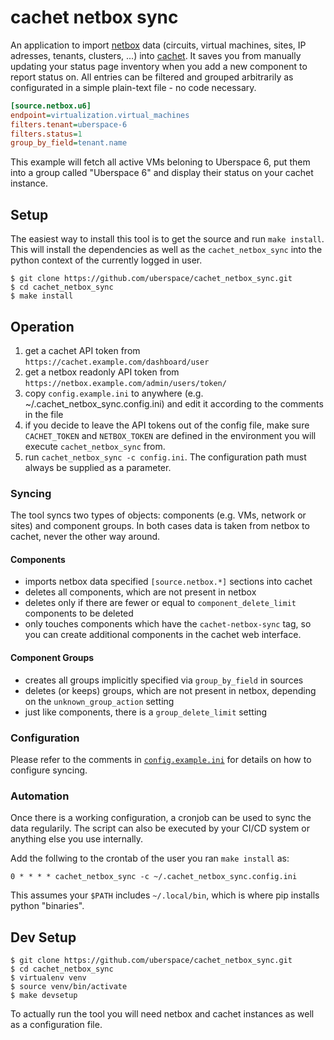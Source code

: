 # cachet netbox sync

An application to import [netbox] data (circuits, virtual machines, sites, IP
adresses, tenants, clusters, ...) into [cachet]. It saves you from manually
updating your status page inventory when you add a new component to report
status on. All entries can be filtered and grouped arbitrarily as configurated
in a simple plain-text file - no code necessary.

```ini
[source.netbox.u6]
endpoint=virtualization.virtual_machines
filters.tenant=uberspace-6
filters.status=1
group_by_field=tenant.name
```

This example will fetch all active VMs beloning to Uberspace 6, put them into a
group called "Uberspace 6" and display their status on your cachet instance.

[netbox]: https://netbox.readthedocs.io/
[cachet]: https://cachethq.io/

## Setup

The easiest way to install this tool is to get the source and run
`make install`. This will install the dependencies as well as the
`cachet_netbox_sync` into the python context of the currently logged in user.

```console
$ git clone https://github.com/uberspace/cachet_netbox_sync.git
$ cd cachet_netbox_sync
$ make install
```

## Operation

1. get a cachet API token from `https://cachet.example.com/dashboard/user`
2. get a netbox readonly API token from `https://netbox.example.com/admin/users/token/`
3. copy `config.example.ini` to anywhere (e.g. ~/.cachet_netbox_sync.config.ini)
   and edit it according to the comments in the file
4. if you decide to leave the API tokens out of the config file, make sure
   `CACHET_TOKEN` and `NETBOX_TOKEN` are defined in the environment you will
   execute `cachet_netbox_sync` from.
5. run `cachet_netbox_sync -c config.ini`. The configuration path must always
   be supplied as a parameter.

### Syncing

The tool syncs two types of objects: components (e.g. VMs, network or sites)
and component groups. In both cases data is taken from netbox to cachet, never
the other way around.

#### Components

* imports netbox data specified `[source.netbox.*]` sections into cachet
* deletes all components, which are not present in netbox
* deletes only if there are fewer or equal to `component_delete_limit`
  components to be deleted
* only touches components which have the `cachet-netbox-sync` tag, so you can
  create additional components in the cachet web interface.

#### Component Groups

* creates all groups implicitly specified via `group_by_field` in sources
* deletes (or keeps) groups, which are not present in netbox, depending on the
  `unknown_group_action` setting
* just like components, there is a `group_delete_limit` setting

### Configuration

Please refer to the comments in [`config.example.ini`](config.example.ini) for
details on how to configure syncing.

### Automation

Once there is a working configuration, a cronjob can be used to sync
the data regularily. The script can also be executed by your CI/CD system
or anything else you use internally.

Add the follwing to the crontab of the user you ran `make install` as:

```cron
0 * * * * cachet_netbox_sync -c ~/.cachet_netbox_sync.config.ini
```

This assumes your `$PATH` includes `~/.local/bin`, which is where pip
installs python "binaries".

## Dev Setup

```console
$ git clone https://github.com/uberspace/cachet_netbox_sync.git
$ cd cachet_netbox_sync
$ virtualenv venv
$ source venv/bin/activate
$ make devsetup
```

To actually run the tool you will need netbox and cachet instances as well as a
configuration file.

